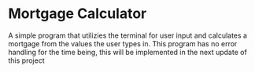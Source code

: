 # Mortgage Calculator
A simple program that utilizies the terminal for user input and calculates a mortgage from the values the user types in. This program has no error handling for the time being, this will be implemented in the next update of this project
